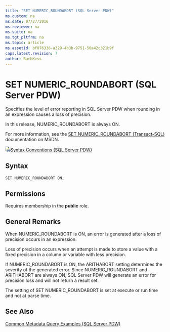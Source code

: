 ```yaml
---
title: "SET NUMERIC_ROUNDABORT (SQL Server PDW)"
ms.custom: na
ms.date: 07/27/2016
ms.reviewer: na
ms.suite: na
ms.tgt_pltfrm: na
ms.topic: article
ms.assetid: bf076336-a329-4b3b-9751-50a42c321b9f
caps.latest.revision: 7
author: BarbKess
---
```

# SET NUMERIC_ROUNDABORT (SQL Server PDW)
Specifies the level of error reporting in SQL Server PDW when rounding in an expression causes a loss of precision.  
  
In this release, NUMERIC_ROUNDABORT is always ON.  
  
For more information, see the [SET NUMERIC_ROUNDABORT (Transact-SQL)](http://msdn.microsoft.com/en-us/library/ms188791(v=sql11)) documentation on MSDN.  
  
![Topic link icon](../sqlpdw/media/Topic_Link.gif "Topic_Link")[Syntax Conventions &#40;SQL Server PDW&#41;](../sqlpdw/syntax-conventions-sql-server-pdw.md)  
  
## Syntax  
  
```  
SET NUMERIC_ROUNDABORT ON;  
```  
  
## Permissions  
Requires membership in the **public** role.  
  
## General Remarks  
When NUMERIC_ROUNDABORT is ON, an error is generated after a loss of precision occurs in an expression.  
  
Loss of precision occurs when an attempt is made to store a value with a fixed precision in a column or variable with less precision.  
  
If NUMERIC_ROUNDABORT is ON, the ARITHABORT setting determines the severity of the generated error. Since NUMERIC_ROUNDABORT and ARITHABORT are always ON, SQL Server PDW will generate an error for precision loss and will not return a result set.  
  
The setting of SET NUMERIC_ROUNDABORT is set at execute or run time and not at parse time.  
  
## See Also  
[Common Metadata Query Examples &#40;SQL Server PDW&#41;](../sqlpdw/common-metadata-query-examples-sql-server-pdw.md)  
  
